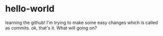 # hello-world
learning the github!
I'm trying to make some easy changes which is called as commits.
ok, that's it. What will going on?
